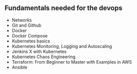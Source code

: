## Fundamentals needed for the devops 


- Networks
- Git and Github
- Docker
- Docker Compose
- Kubernetes basics 
- Kubernetes Monitoring, Logging and Autoscaling
- Jenkins X with Kubernetes
- Kubernetes Chaos Engineering
- Terraform: From Beginner to Master with Examples in AWS
- Ansible

